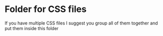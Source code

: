 # Folder for CSS files
If you have multiple CSS files I suggest you group all of them together and put them inside this folder